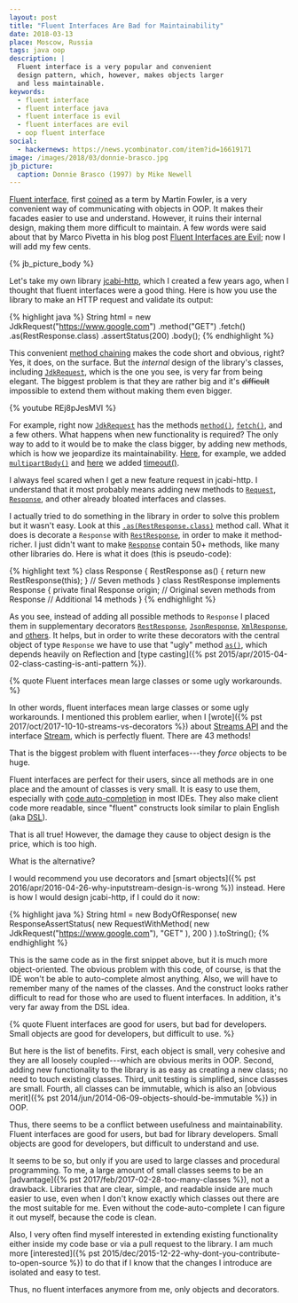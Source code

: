```yaml
---
layout: post
title: "Fluent Interfaces Are Bad for Maintainability"
date: 2018-03-13
place: Moscow, Russia
tags: java oop
description: |
  Fluent interface is a very popular and convenient
  design pattern, which, however, makes objects larger
  and less maintainable.
keywords:
  - fluent interface
  - fluent interface java
  - fluent interface is evil
  - fluent interfaces are evil
  - oop fluent interface
social:
  - hackernews: https://news.ycombinator.com/item?id=16619171
image: /images/2018/03/donnie-brasco.jpg
jb_picture:
  caption: Donnie Brasco (1997) by Mike Newell
---
```


[Fluent interface](https://en.wikipedia.org/wiki/Fluent_interface),
first [coined](https://martinfowler.com/bliki/FluentInterface.html)
as a term by Martin Fowler, is a very convenient way of communicating
with objects in OOP. It makes their facades easier to use and understand.
However, it ruins their internal design, making them more difficult
to maintain. A few words were said about that by Marco Pivetta
in his blog post [Fluent Interfaces are Evil](https://ocramius.github.io/blog/fluent-interfaces-are-evil/);
now I will add my few cents.

<!--more-->

{% jb_picture_body %}

Let's take my own library [jcabi-http](http://http.jcabi.com/),
which I created a few years ago,
when I thought that fluent interfaces were a good thing. Here is how you
use the library to make an HTTP request and validate its output:

{% highlight java %}
String html = new JdkRequest("https://www.google.com")
  .method("GET")
  .fetch()
  .as(RestResponse.class)
  .assertStatus(200)
  .body();
{% endhighlight %}

This convenient [method chaining](https://en.wikipedia.org/wiki/Method_chaining)
makes the code short and obvious, right?
Yes, it does, on the surface. But the _internal_ design of the library's
classes, including [`JdkRequest`](http://static.javadoc.io/com.jcabi/jcabi-http/1.17.2/com/jcabi/http/request/JdkRequest.html),
which is the one you see,
is very far from being elegant. The biggest problem is that
they are rather big and it's <del>difficult</del> impossible
to extend them without making them even bigger.

{% youtube REj8pJesMVI %}

For example, right now [`JdkRequest`](http://static.javadoc.io/com.jcabi/jcabi-http/1.17.2/com/jcabi/http/request/JdkRequest.html)
has the methods
[`method()`](http://static.javadoc.io/com.jcabi/jcabi-http/1.17.2/com/jcabi/http/Request.html#method%28java.lang.String%29),
[`fetch()`](http://static.javadoc.io/com.jcabi/jcabi-http/1.17.2/com/jcabi/http/Request.html#fetch%28%29),
and a few others. What happens when new functionality is required?
The only way to add to it would be to make the class bigger, by adding new methods,
which is how we jeopardize its maintainability.
[Here](https://github.com/jcabi/jcabi-http/pull/142/files),
for example, we added
[`multipartBody()`](http://static.javadoc.io/com.jcabi/jcabi-http/1.17.2/com/jcabi/http/Request.html#multipartBody%28%29)
and [here](https://github.com/jcabi/jcabi-http/pull/99/files) we added
[timeout()](http://static.javadoc.io/com.jcabi/jcabi-http/1.17.2/com/jcabi/http/Request.html#timeout%28int,%20int%29).

I always feel scared when I get a new feature request in jcabi-http.
I understand that it most probably means adding new methods to
[`Request`](http://static.javadoc.io/com.jcabi/jcabi-http/1.17.2/com/jcabi/http/Request.html),
[`Response`](http://static.javadoc.io/com.jcabi/jcabi-http/1.17.2/com/jcabi/http/Response.html),
and other already bloated interfaces and classes.

I actually tried to do something in the library in order to solve this problem
but it wasn't easy. Look at this
[`.as(RestResponse.class)`](http://static.javadoc.io/com.jcabi/jcabi-http/1.17.2/com/jcabi/http/Response.html#as%28java.lang.Class%29)
method call. What it does is decorate a `Response` with
[`RestResponse`](http://static.javadoc.io/com.jcabi/jcabi-http/1.17.2/com/jcabi/http/response/RestResponse.html),
in order to make it method-richer. I just didn't want to make
[`Response`](http://static.javadoc.io/com.jcabi/jcabi-http/1.17.2/com/jcabi/http/Response.html)
contain 50+ methods, like many other libraries do. Here is what it
does (this is pseudo-code):

{% highlight text %}
class Response {
  RestResponse as() {
    return new RestResponse(this);
  }
  // Seven methods
}
class RestResponse implements Response {
  private final Response origin;
  // Original seven methods from Response
  // Additional 14 methods
}
{% endhighlight %}

As you see, instead of adding all possible methods to `Response` I
placed them in supplementary decorators
[`RestResponse`](http://static.javadoc.io/com.jcabi/jcabi-http/1.17.2/com/jcabi/http/response/RestResponse.html),
[`JsonResponse`](http://static.javadoc.io/com.jcabi/jcabi-http/1.17.2/com/jcabi/http/response/JsonResponse.html),
[`XmlResponse`](http://static.javadoc.io/com.jcabi/jcabi-http/1.17.2/com/jcabi/http/response/JsonResponse.html),
and
[others](http://static.javadoc.io/com.jcabi/jcabi-http/1.17.2/com/jcabi/http/response/package-frame.html).
It helps, but in order to write these decorators with the central
object of type `Response` we have to use that "ugly" method
[`as()`](http://static.javadoc.io/com.jcabi/jcabi-http/1.17.2/com/jcabi/http/Response.html#as%28java.lang.Class%29),
which depends heavily on Reflection and
[type casting]({% pst 2015/apr/2015-04-02-class-casting-is-anti-pattern %}).

{% quote Fluent interfaces mean large classes or some ugly workarounds. %}

In other words, fluent interfaces mean large classes or some ugly workarounds.
I mentioned this problem earlier, when I [wrote]({% pst 2017/oct/2017-10-10-streams-vs-decorators %}) about
[Streams API](http://www.oracle.com/technetwork/articles/java/ma14-java-se-8-streams-2177646.html)
and the interface
[Stream](https://docs.oracle.com/javase/8/docs/api/java/util/stream/Stream.html),
which is perfectly fluent. There are 43 methods!

That is the biggest problem with fluent interfaces---they _force_ objects to be huge.

Fluent interfaces are perfect for their users, since all methods
are in one place and the amount of classes is very small.
It is easy to use them, especially with
[code auto-completion](https://www.jetbrains.com/help/idea/auto-completing-code.html)
in most IDEs. They also make client code more readable, since "fluent" constructs
look similar to plain English (aka [DSL](https://en.wikipedia.org/wiki/Domain-specific_language)).

That is all true! However, the damage they cause to object design
is the price, which is too high.

What is the alternative?

I would recommend you use decorators and
[smart objects]({% pst 2016/apr/2016-04-26-why-inputstream-design-is-wrong %})
instead. Here is how I would design jcabi-http, if I could do it now:

{% highlight java %}
String html = new BodyOfResponse(
  new ResponseAssertStatus(
    new RequestWithMethod(
      new JdkRequest("https://www.google.com"),
      "GET"
    ),
    200
  )
).toString();
{% endhighlight %}

This is the same code as in the first snippet above, but it is much
more object-oriented. The obvious problem with this code, of course, is that
the IDE won't be able to auto-complete almost anything. Also, we will
have to remember many of the names of the classes. And the construct looks
rather difficult to read for those who are used to fluent interfaces. In addition,
it's very far away from the DSL idea.

{% quote Fluent interfaces are good for users, but bad for developers. Small objects are good for developers, but difficult to use. %}

But here is the list of benefits. First, each object is small, very cohesive and
they are all loosely coupled---which are obvious merits in OOP. Second,
adding new functionality to the library is as easy as creating a new class;
no need to touch existing classes. Third, unit testing is simplified,
since classes are small. Fourth, all classes can be immutable, which is also
an [obvious merit]({% pst 2014/jun/2014-06-09-objects-should-be-immutable %}) in OOP.

Thus, there seems to be a conflict between usefulness and maintainability.
Fluent interfaces are good for users, but bad for library developers. Small
objects are good for developers, but difficult to understand and use.

It seems to be so, but only if you are used to large classes and procedural
programming. To me, a large amount of small classes seems to be an
[advantage]({% pst 2017/feb/2017-02-28-too-many-classes %}),
not a drawback. Libraries that are clear, simple, and readable inside
are much easier to use, even when I don't know exactly which classes out there
are the most suitable for me. Even without the code-auto-complete I can figure
it out myself, because the code is clean.

Also, I very often find myself interested in extending existing functionality
either inside my code base or via a pull request to the library. I am much more
[interested]({% pst 2015/dec/2015-12-22-why-dont-you-contribute-to-open-source %})
to do that if I know that the changes I introduce
are isolated and easy to test.

Thus, no fluent interfaces anymore from me, only objects and decorators.

